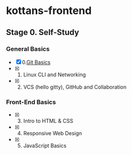 # kottans-frontend

## Stage 0. Self-Study

### General Basics

- [x] 0.[Git Basics](task_git_basics/git_basics.md)
- [x] 1. Linux CLI and Networking
- [x] 2. VCS (hello gitty), GitHub and Collaboration

### Front-End Basics

- [x] 3. Intro to HTML&nbsp;&amp;&nbsp;CSS
- [x] 4. Responsive Web Design
- [x] 5. JavaScript Basics
